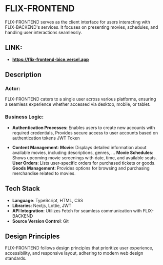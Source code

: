 # FLIX-FRONTEND

FLIX-FRONTEND serves as the client interface for users interacting with FLIX-BACKEND's services. It focuses on presenting movies, schedules, and handling user interactions seamlessly.

## LINK: 
- **https://flix-frontend-bice.vercel.app**

## Description

### Actor: 
FLIX-FRONTEND caters to a single user across various platforms, ensuring a seamless experience whether accessed via desktop, mobile, or tablet.

### Business Logic: 

- **Authentication Processes**: Enables users to create new accounts with required credentials, Provides secure access to user accounts based on authentication tokens JWT Token

- **Content Management**: 
 **Movie**: Displays detailed information about available movies, including descriptions, genres, ... 
 **Movie Schedules**: Shows upcoming movie screenings with date, time, and available seats.
 **User Orders**: Lists user-specific orders for purchased tickets or goods.
 **Goods Management**: Provides options for browsing and purchasing merchandise related to movies.
## Tech Stack

- **Language**: TypeScript, HTML, CSS
- **Libraries**: Nextjs, Lottie, JWT
- **API Integration**: Utilizes Fetch for seamless communication with FLIX-BACKEND
- **Source Version Control**: Git

## Design Principles

FLIX-FRONTEND follows design principles that prioritize user experience, accessibility, and responsive layout, adhering to modern web design standards.

